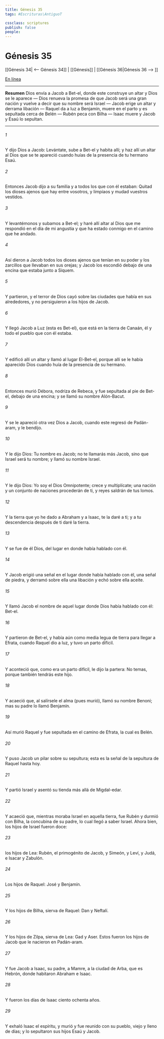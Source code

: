 ```yaml
---
title: Génesis 35
tags: #Escrituras\AntiguoT

cssclass: scriptures
publish: false
people:
---
```


# Génesis 35
[[Génesis 34| <-- Génesis 34]] | [[Génesis]] | [[Génesis 36|Génesis 36 --> ]]

[En línea](https://churchofjesuschrist.org/study/scriptures/ot/gen/35?lang=spa)

---
__Resumen__
Dios envía a Jacob a Bet-el, donde este construye un altar y Dios se le aparece — Dios renueva la promesa de que Jacob será una gran nación y vuelve a decir que su nombre será Israel — Jacob erige un altar y derrama libación — Raquel da a luz a Benjamín, muere en el parto y es sepultada cerca de Belén — Rubén peca con Bilha — Isaac muere y Jacob y Esaú lo sepultan.

---
###### 1 
Y dijo Dios a Jacob: Levántate, sube a Bet-el y habita allí; y haz allí un altar al Dios que se te apareció cuando huías de la presencia de tu hermano Esaú.

###### 2 
Entonces Jacob dijo a su familia y a todos los que con él estaban: Quitad los dioses ajenos que hay entre vosotros, y limpiaos y mudad vuestros vestidos.

###### 3 
Y levantémonos y subamos a Bet-el; y haré allí altar al Dios que me respondió en el día de mi angustia y que ha estado conmigo en el camino que he andado.

###### 4 
Así dieron a Jacob todos los dioses ajenos que tenían en su poder y los zarcillos que llevaban en sus orejas; y Jacob los escondió debajo de una encina que estaba junto a Siquem.

###### 5 
Y partieron, y el terror de Dios cayó sobre las ciudades que había en sus alrededores, y no persiguieron a los hijos de Jacob.

###### 6 
Y llegó Jacob a Luz (esta es Bet-el), que está en la tierra de Canaán, él y todo el pueblo que con él estaba.

###### 7 
Y edificó allí un altar y llamó al lugar El-Bet-el, porque allí se le había aparecido Dios cuando huía de la presencia de su hermano.

###### 8 
Entonces murió Débora, nodriza de Rebeca, y fue sepultada al pie de Bet-el, debajo de una encina; y se llamó su nombre Alón-Bacut.

###### 9 
Y se le apareció otra vez Dios a Jacob, cuando este regresó de Padán-aram, y le bendijo.

###### 10 
Y le dijo Dios: Tu nombre es Jacob; no te llamarás más Jacob, sino que Israel será tu nombre; y llamó su nombre Israel.

###### 11 
Y le dijo Dios: Yo soy el Dios Omnipotente; crece y multiplícate; una nación y un conjunto de naciones procederán de ti, y reyes saldrán de tus lomos.

###### 12 
Y la tierra que yo he dado a Abraham y a Isaac, te la daré a ti; y a tu descendencia después de ti daré la tierra.

###### 13 
Y se fue de él Dios, del lugar en donde había hablado con él.

###### 14 
Y Jacob erigió una señal en el lugar donde había hablado con él, una señal de piedra, y derramó sobre ella una libación y echó sobre ella aceite.

###### 15 
Y llamó Jacob el nombre de aquel lugar donde Dios había hablado con él: Bet-el.

###### 16 
Y partieron de Bet-el, y había aún como media legua de tierra para llegar a Efrata, cuando Raquel dio a luz, y tuvo un parto difícil.

###### 17 
Y aconteció que, como era un parto difícil, le dijo la partera: No temas, porque también tendrás este hijo.

###### 18 
Y acaeció que, al salírsele el alma (pues murió), llamó su nombre Benoni; mas su padre lo llamó Benjamín.

###### 19 
Así murió Raquel y fue sepultada en el camino de Efrata, la cual es Belén.

###### 20 
Y puso Jacob un pilar sobre su sepultura; esta es la señal de la sepultura de Raquel hasta hoy.

###### 21 
Y partió Israel y asentó su tienda más allá de Migdal-edar.

###### 22 
Y acaeció que, mientras moraba Israel en aquella tierra, fue Rubén y durmió con Bilha, la concubina de su padre, lo cual llegó a saber Israel. Ahora bien, los hijos de Israel fueron doce:

###### 23 
los hijos de Lea: Rubén, el primogénito de Jacob, y Simeón, y Leví, y Judá, e Isacar y Zabulón.

###### 24 
Los hijos de Raquel: José y Benjamín.

###### 25 
Y los hijos de Bilha, sierva de Raquel: Dan y Neftalí.

###### 26 
Y los hijos de Zilpa, sierva de Lea: Gad y Aser. Estos fueron los hijos de Jacob que le nacieron en Padán-aram.

###### 27 
Y fue Jacob a Isaac, su padre, a Mamre, a la ciudad de Arba, que es Hebrón, donde habitaron Abraham e Isaac.

###### 28 
Y fueron los días de Isaac ciento ochenta años.

###### 29 
Y exhaló Isaac el espíritu, y murió y fue reunido con su pueblo, viejo y lleno de días; y lo sepultaron sus hijos Esaú y Jacob.

